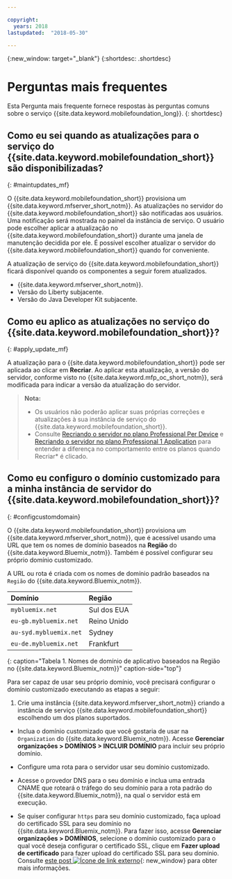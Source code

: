 ```yaml
---

copyright:
  years: 2018
lastupdated:  "2018-05-30"

---
```


{:new_window: target="_blank"}
{:shortdesc: .shortdesc}


# Perguntas mais frequentes

Esta Pergunta mais frequente fornece respostas às perguntas comuns sobre o serviço {{site.data.keyword.mobilefoundation_long}}.
{: shortdesc}

## Como eu sei quando as atualizações para o serviço do {{site.data.keyword.mobilefoundation_short}} são disponibilizadas?
{: #maintupdates_mf}

O {{site.data.keyword.mobilefoundation_short}} provisiona um {{site.data.keyword.mfserver_short_notm}}. As atualizações no servidor do {{site.data.keyword.mobilefoundation_short}} são notificadas aos usuários. Uma notificação será mostrada no painel da instância de serviço. O usuário pode escolher aplicar a atualização no {{site.data.keyword.mobilefoundation_short}} durante uma janela de manutenção decidida por ele. É possível escolher atualizar o servidor do {{site.data.keyword.mobilefoundation_short}} quando for conveniente.

A atualização de serviço do {{site.data.keyword.mobilefoundation_short}} ficará disponível quando os componentes a seguir forem atualizados.

* {{site.data.keyword.mfserver_short_notm}}.
* Versão do Liberty subjacente.
* Versão do Java Developer Kit subjacente.

## Como eu aplico as atualizações no serviço do {{site.data.keyword.mobilefoundation_short}}?
{: #apply_update_mf}

A atualização para o {{site.data.keyword.mobilefoundation_short}} pode ser aplicada ao clicar em **Recriar**.
Ao aplicar esta atualização, a versão do servidor, conforme visto no {{site.data.keyword.mfp_oc_short_notm}}, será modificada para indicar a versão da atualização do servidor.

> **Nota:**
>  * Os usuários não poderão aplicar suas próprias correções e atualizações à sua instância de serviço do {{site.data.keyword.mobilefoundation_short}}.
>  * Consulte [Recriando o servidor no plano Professional
Per Device](c_using_mfs_p4.html#recreate_mobilefoundation_p5) e [Recriando o servidor no plano Professional 1
Application](c_using_mfs_p2.html#recreate_mobilefoundation_p2) para entender a diferença no comportamento entre os planos quando Recriar* é clicado.
>

## Como eu configuro o domínio customizado para a minha instância de servidor do {{site.data.keyword.mobilefoundation_short}}?
{: #configcustomdomain}

O {{site.data.keyword.mobilefoundation_short}} provisiona um {{site.data.keyword.mfserver_short_notm}}, que é acessível usando uma URL que tem os nomes de domínio baseados na **Região** do {{site.data.keyword.Bluemix_notm}}. Também é possível configurar seu próprio domínio customizado.

A URL ou rota é criada com os nomes de domínio padrão baseados na `Região` do {{site.data.keyword.Bluemix_notm}}.

  |Domínio |  Região  |    
  |:----- | :----- |    
  |`mybluemix.net` | Sul dos EUA |    
  |`eu-gb.mybluemix.net` | Reino Unido  |
  |`au-syd.mybluemix.net` | Sydney  |   
  |`eu-de.mybluemix.net` | Frankfurt |   
  {: caption="Tabela 1. Nomes de domínio de aplicativo baseados na Região no {{site.data.keyword.Bluemix_notm}}" caption-side="top"}

Para ser capaz de usar seu próprio domínio, você precisará configurar o domínio customizado executando as etapas a seguir:

1.	Crie uma instância {{site.data.keyword.mfserver_short_notm}} criando a instância de serviço {{site.data.keyword.mobilefoundation_short}} escolhendo um dos planos suportados.

+ Inclua o domínio customizado que você gostaria de usar na `Organization` do {{site.data.keyword.Bluemix_notm}}. Acesse **Gerenciar organizações > DOMÍNIOS > INCLUIR DOMÍNIO** para incluir seu próprio domínio.

+ Configure uma rota para o servidor <!--container group--> usar seu domínio customizado.

+ Acesse o provedor DNS para o seu domínio e inclua uma entrada CNAME que roteará o tráfego do seu domínio para a rota padrão do {{site.data.keyword.Bluemix_notm}}, na qual o servidor <!--container group--> está em execução.

+ Se quiser configurar `https` para seu domínio customizado, faça upload do certificado SSL para seu domínio no {{site.data.keyword.Bluemix_notm}}. Para fazer isso, acesse **Gerenciar organizações > DOMÍNIOS**, selecione o domínio customizado para o qual você deseja configurar o certificado SSL, clique em **Fazer upload de certificado** para fazer upload do certificado SSL para seu domínio. Consulte [este post ![Ícone de link externo](../../icons/launch-glyph.svg "Ícone de link externo")](https://developer.ibm.com/bluemix/2014/09/28/ssl-certificates-bluemix-custom-domains/){: new_window} para obter mais informações.
